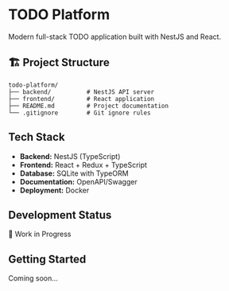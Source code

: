 # TODO Platform

Modern full-stack TODO application built with NestJS and React.

## 🏗️ Project Structure
```
todo-platform/
├── backend/          # NestJS API server
├── frontend/         # React application
├── README.md         # Project documentation
└── .gitignore        # Git ignore rules
```

## Tech Stack
- **Backend:** NestJS (TypeScript)
- **Frontend:** React + Redux + TypeScript  
- **Database:** SQLite with TypeORM
- **Documentation:** OpenAPI/Swagger
- **Deployment:** Docker

## Development Status
🚧 Work in Progress

## Getting Started
Coming soon...
